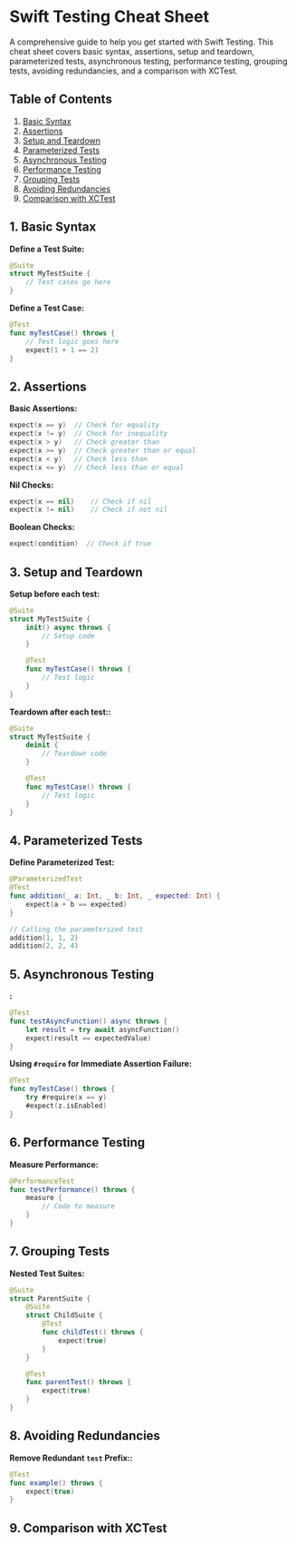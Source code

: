 # Swift Testing Cheat Sheet

A comprehensive guide to help you get started with Swift Testing. This cheat sheet covers basic syntax, assertions, setup and teardown, parameterized tests, asynchronous testing, performance testing, grouping tests, avoiding redundancies, and a comparison with XCTest.

## Table of Contents

1. [Basic Syntax](#1-basic-syntax)
2. [Assertions](#2-assertions)
3. [Setup and Teardown](#3-setup-and-teardown)
4. [Parameterized Tests](#4-parameterized-tests)
5. [Asynchronous Testing](#5-asynchronous-testing)
6. [Performance Testing](#6-performance-testing)
7. [Grouping Tests](#7-grouping-tests)
8. [Avoiding Redundancies](#8-avoiding-redundancies)
9. [Comparison with XCTest](#9-comparison-with-xctest)

## 1. Basic Syntax

**Define a Test Suite:**
``` swift
@Suite
struct MyTestSuite {
    // Test cases go here
}
```
**Define a Test Case:**

``` swift
@Test
func myTestCase() throws {
    // Test logic goes here
    expect(1 + 1 == 2)
}
```

## 2. Assertions
**Basic Assertions:**
``` swift
expect(x == y)  // Check for equality
expect(x != y)  // Check for inequality
expect(x > y)   // Check greater than
expect(x >= y)  // Check greater than or equal
expect(x < y)   // Check less than
expect(x <= y)  // Check less than or equal
```

**Nil Checks:**
``` swift
expect(x == nil)    // Check if nil
expect(x != nil)    // Check if not nil

```

**Boolean Checks:**
``` swift
expect(condition)  // Check if true
```

## 3. Setup and Teardown
**Setup before each test:**
``` swift
@Suite
struct MyTestSuite {
    init() async throws {
        // Setup code
    }

    @Test
    func myTestCase() throws {
        // Test logic
    }
}

```

**Teardown after each test::**
``` swift
@Suite
struct MyTestSuite {
    deinit {
        // Teardown code
    }

    @Test
    func myTestCase() throws {
        // Test logic
    }
}
```

## 4. Parameterized Tests
**Define Parameterized Test:**
``` swift
@ParameterizedTest
@Test
func addition(_ a: Int, _ b: Int, _ expected: Int) {
    expect(a + b == expected)
}

// Calling the parameterized test
addition(1, 1, 2)
addition(2, 2, 4)
```

## 5. Asynchronous Testing
**:**
``` swift
@Test
func testAsyncFunction() async throws {
    let result = try await asyncFunction()
    expect(result == expectedValue)
}
```

**Using ```#require``` for Immediate Assertion Failure:**
``` swift
@Test
func myTestCase() throws {
    try #require(x == y)
    #expect(z.isEnabled)
}
```

## 6. Performance Testing
**Measure Performance:**
``` swift
@PerformanceTest
func testPerformance() throws {
    measure {
        // Code to measure
    }
}
```

## 7. Grouping Tests
**Nested Test Suites:**
``` swift
@Suite
struct ParentSuite {
    @Suite
    struct ChildSuite {
        @Test
        func childTest() throws {
            expect(true)
        }
    }

    @Test
    func parentTest() throws {
        expect(true)
    }
}
```

## 8. Avoiding Redundancies
**Remove Redundant `test` Prefix::**
``` swift
@Test
func example() throws {
    expect(true)
}
```

## 9. Comparison with XCTest



